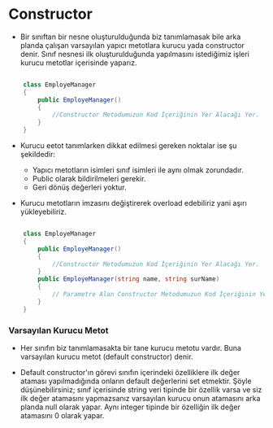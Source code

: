 # Constructor

* Bir sınıftan bir nesne oluşturulduğunda biz tanımlamasak bile arka planda çalışan varsayılan yapıcı metotlara kurucu yada constructor denir. Sınıf nesnesi ilk oluşturulduğunda yapılmasını istediğimiz işleri kurucu metotlar içerisinde yaparız.

```csharp

    class EmployeManager
    {
        public EmployeManager()
        {
            //Constructor Metodumuzun Kod İçeriğinin Yer Alacağı Yer.
        }
    }

```

* Kurucu eetot tanımlarken dikkat edilmesi gereken noktalar ise şu şekildedir:
    * Yapıcı metotların isimleri sınıf isimleri ile aynı olmak zorundadır.
    * Public olarak bildirilmeleri gerekir.
    * Geri dönüş değerleri yoktur.

* Kurucu metotların imzasını değiştirerek overload edebiliriz yani aşırı yükleyebiliriz.

```csharp

    class EmployeManager
    {
        public EmployeManager()
        {
            //Constructor Metodumuzun Kod İçeriğinin Yer Alacağı Yer.
        }
        public EmployeManager(string name, string surName)
        {
            // Parametre Alan Constructor Metodumuzun Kod İçeriğinin Yer Alacağı Yer.
        }
    }

```  

### Varsayılan Kurucu Metot

* Her sınıfın biz tanımlamasakta bir tane kurucu metotu vardır. Buna varsayılan kurucu metot (default constructor) denir.

* Default constructor'ın görevi sınıfın içerindeki özelliklere ilk değer ataması yapılmadığında onların default değerlerini set etmektir. Şöyle düşünebilirsiniz; sınıf içerisinde string veri tipinde bir özellik varsa ve siz ilk değer atamasını yapmazsanız varsayılan kurucu onun atamasını arka planda null olarak yapar. Aynı integer tipinde bir özelliğin ilk değer atamasını 0 olarak yapar.